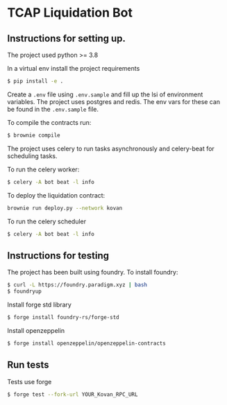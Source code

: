 # TCAP Liquidation Bot

## Instructions for setting up.
The project used python >= 3.8

In a virtual env install the project requirements
```bash
$ pip install -e .
```

Create a `.env` file using  `.env.sample` and fill up the lsi of environment variables.
The project uses postgres and redis. The env vars for these can be found in the `.env.sample` file. 

To compile the contracts run:
```bash
$ brownie compile
```

The project uses celery to run tasks asynchronously and celery-beat for scheduling tasks.

To run the celery worker:
```bash
$ celery -A bot beat -l info
```

To deploy the liquidation contract:
```bash
brownie run deploy.py --network kovan
```

To run the celery scheduler
```bash
$ celery -A bot beat -l info
```

## Instructions for testing

The project has been built using foundry.
To install foundry:
```bash
$ curl -L https://foundry.paradigm.xyz | bash
$ foundryup
```
Install forge std library
```bash
$ forge install foundry-rs/forge-std
```

Install openzeppelin
```bash
$ forge install openzeppelin/openzeppelin-contracts
```
## Run tests
Tests use forge
```bash
$ forge test --fork-url YOUR_Kovan_RPC_URL
```
